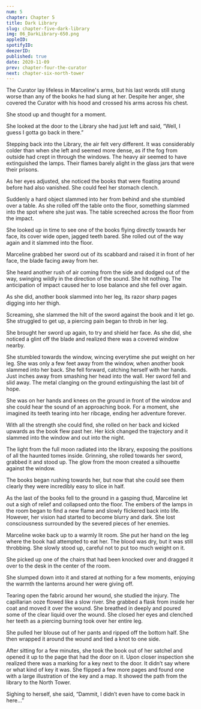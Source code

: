 ```yaml
---
num: 5
chapter: Chapter 5
title: Dark Library
slug: chapter-five-dark-library
img: 06_DarkLibrary-650.png
appleID: 
spotifyID: 
deezerID:
published: true
date: 2020-11-09
prev: chapter-four-the-curator
next: chapter-six-north-tower
---
```

The Curator lay lifeless in Marceline's arms, but his last words still stung worse than any of the books he had slung at her. Despite her anger, she covered the Curator with his hood and crossed his arms across his chest.

She stood up and thought for a moment.

She looked at the door to the Library she had just left and said, “Well, I guess I gotta go back in there.”

Stepping back into the Library, the air felt very different. It was considerably colder than when she left and seemed more dense, as if the fog from outside had crept in through the windows. The heavy air seemed to have extinguished the lamps. Their flames barely alight in the glass jars that were their prisons.

As her eyes adjusted, she noticed the books that were floating around before had also vanished. She could feel her stomach clench.

Suddenly a hard object slammed into her from behind and she stumbled over a table. As she rolled off the table onto the floor, something slammed into the spot where she just was. The table screeched across the floor from the impact.

She looked up in time to see one of the books flying directly towards her face, its cover wide open, jagged teeth bared. She rolled out of the way again and it slammed into the floor. 

Marceline grabbed her sword out of its scabbard and raised it in front of her face, the blade facing away from her.

She heard another rush of air coming from the side and dodged out of the way, swinging wildly in the direction of the sound. She hit nothing. The anticipation of impact caused her to lose balance and she fell over again.

As she did, another book slammed into her leg, its razor sharp pages digging into her thigh. 

Screaming, she slammed the hilt of the sword against the book and it let go. She struggled to get up, a piercing pain began to throb in her leg.

She brought her sword up again, to try and shield her face. As she did, she noticed a glint off the blade and realized there was a covered window nearby.

She stumbled towards the window, wincing everytime she put weight on her leg. She was only a few feet away from the window, when another book slammed into her back. She fell forward, catching herself with her hands. Just inches away from smashing her head into the wall. Her sword fell and slid away. The metal clanging on the ground extinguishing the last bit of hope.

She was on her hands and knees on the ground in front of the window and she could hear the sound of an approaching book. For a moment, she imagined its teeth tearing into her ribcage, ending her adventure forever.

With all the strength she could find, she rolled on her back and kicked upwards as the book flew past her. Her kick changed the trajectory and it slammed into the window and out into the night.

The light from the full moon radiated into the library, exposing the positions of all the haunted tomes inside. Grinning, she rolled towards her sword, grabbed it and stood up. The glow from the moon created a silhouette against the window.

The books began rushing towards her, but now that she could see them clearly they were incredibly easy to slice in half.

As the last of the books fell to the ground in a gasping thud, Marceline let out a sigh of relief and collapsed onto the floor. The embers of the lamps in the room began to find a new flame and slowly flickered back into life. However, her vision had started to become blurry and dark. She lost consciousness surrounded by the severed pieces of her enemies.

Marceline woke back up to a warmly lit room. She put her hand on the leg where the book had attempted to eat her. The blood was dry, but it was still throbbing. She slowly stood up, careful not to put too much weight on it.

She picked up one of the chairs that had been knocked over and dragged it over to the desk in the center of the room.

She slumped down into it and stared at nothing for a few moments, enjoying the warmth the lanterns around her were giving off.

Tearing open the fabric around her wound, she studied the injury. The capillarian ooze flowed like a slow river. She grabbed a flask from inside her coat and moved it over the wound. She breathed in deeply and poured some of the clear liquid over the wound. She closed her eyes and clenched her teeth as a piercing burning took over her entire leg.

She pulled her blouse out of her pants and ripped off the bottom half. She then wrapped it around the wound and tied a knot to one side.

After sitting for a few minutes, she took the book out of her satchel and opened it up to the page that had the door on it. Upon closer inspection she realized there was a marking for a key next to the door. It didn’t say where or what kind of key it was. She flipped a few more pages and found one with a large illustration of the key and a map. It showed the path from the library to the North Tower.

Sighing to herself, she said, “Dammit, I didn’t even have to come back in here…”
